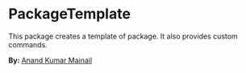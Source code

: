 # PackageTemplate
This package creates a template of package. It also provides custom commands.

<b>By: </b><a href="https://anandmainali.github.io" target="_blank">Anand Kumar Mainail</a>
